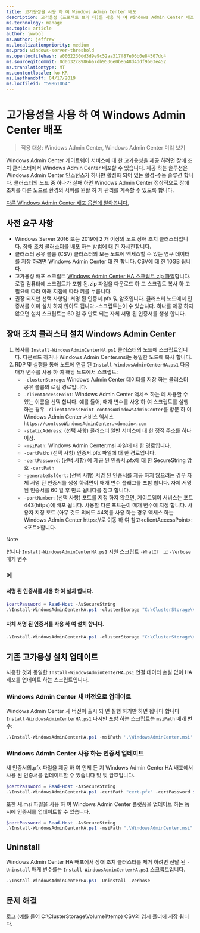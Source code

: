 ```yaml
---
title: 고가용성을 사용 하 여 Windows Admin Center 배포
description: 고가용성 (프로젝트 브라 티)를 사용 하 여 Windows Admin Center 배포
ms.technology: manage
ms.topic: article
author: jwwool
ms.author: jeffrew
ms.localizationpriority: medium
ms.prod: windows-server-threshold
ms.openlocfilehash: a0062230dd3d9e9c52aa317f87e06b0e84507dc4
ms.sourcegitcommit: 0d0b32c8986ba7db9536e0b8648d4ddf9b03e452
ms.translationtype: MT
ms.contentlocale: ko-KR
ms.lasthandoff: 04/17/2019
ms.locfileid: "59861064"
---
```

# <a name="deploy-windows-admin-center-with-high-availability"></a>고가용성을 사용 하 여 Windows Admin Center 배포

>적용 대상: Windows Admin Center, Windows Admin Center 미리 보기

Windows Admin Center 게이트웨이 서비스에 대 한 고가용성을 제공 하려면 장애 조치 클러스터에서 Windows Admin Center 배포할 수 있습니다. 제공 하는 솔루션은 Windows Admin Center 인스턴스가 하나만 활성화 되어 있는 활성-수동 솔루션 합니다. 클러스터의 노드 중 하나가 실패 하면 Windows Admin Center 정상적으로 장애 조치를 다른 노드로 환경의 서버를 원활 하 게 관리를 계속할 수 있도록 합니다. 

[다른 Windows Admin Center 배포 옵션에 알아봅니다.](../plan/installation-options.md)

## <a name="prerequisites"></a>사전 요구 사항

- Windows Server 2016 또는 2019에 2 개 이상의 노드 장애 조치 클러스터입니다. [장애 조치 클러스터를 배포 하는 방법에 대 한 자세한](../../../failover-clustering/failover-clustering-overview.md)합니다.
- 클러스터 공유 볼륨 (CSV) 클러스터의 모든 노드에 액세스할 수 있는 영구 데이터를 저장 하려면 Windows Admin Center 대 한 합니다. CSV에 대 한 10GB 됩니다.
- 고가용성 배포 스크립트 [Windows Admin Center HA 스크립트 zip 파일](https://aka.ms/WACHAScript)합니다. 로컬 컴퓨터에 스크립트가 포함 된.zip 파일을 다운로드 하 고 스크립트 복사 하 고 필요에 따라 아래 지침에 따라 키를 누릅니다.
- 권장 되지만 선택 사항임: 서명 된 인증서.pfx 및 암호입니다. 클러스터 노드에서 인증서를 이미 설치 하지 않아도 됩니다.-스크립트는이 수 있습니다. 하나를 제공 하지 않으면 설치 스크립트는 60 일 후 만료 되는 자체 서명 된 인증서를 생성 합니다.

## <a name="install-windows-admin-center-on-a-failover-cluster"></a>장애 조치 클러스터 설치 Windows Admin Center

1. 복사를 ```Install-WindowsAdminCenterHA.ps1``` 클러스터의 노드에 스크립트입니다. 다운로드 하거나 Windows Admin Center.msi는 동일한 노드에 복사 합니다.
2. RDP 및 실행을 통해 노드에 연결 된 ```Install-WindowsAdminCenterHA.ps1``` 다음 매개 변수를 사용 하 여 해당 노드에서 스크립트:
    - `-clusterStorage`: Windows Admin Center 데이터를 저장 하는 클러스터 공유 볼륨의 로컬 경로입니다.
    - `-clientAccessPoint`: Windows Admin Center 액세스 하는 데 사용할 수 있는 이름을 선택 합니다. 예를 들어, 매개 변수를 사용 하 여 스크립트를 실행 하는 경우 `-clientAccessPoint contosoWindowsAdminCenter`를 방문 하 여 Windows Admin Center 서비스 액세스 `https://contosoWindowsAdminCenter.<domain>.com`
    - `-staticAddress`: (선택 사항) 클러스터 일반 서비스에 대 한 정적 주소를 하나 이상. 
    - `-msiPath`: Windows Admin Center.msi 파일에 대 한 경로입니다.
    - `-certPath`: (선택 사항) 인증서.pfx 파일에 대 한 경로입니다.
    - `-certPassword`: (선택 사항) 에 제공 된 인증서.pfx에 대 한 SecureString 암호 `-certPath`
    - `-generateSslCert`: (선택 사항) 서명 된 인증서를 제공 하지 않으려는 경우 자체 서명 된 인증서를 생성 하려면이 매개 변수 플래그를 포함 합니다. 자체 서명 된 인증서를 60 일 후 만료 됩니다를 참고 합니다.
    - `-portNumber`: (선택 사항) 포트를 지정 하지 않으면, 게이트웨이 서비스는 포트 443(https)에 배포 됩니다. 사용할 다른 포트는이 매개 변수에 지정 합니다. 사용자 지정 포트 (아무 것도 외에도 443)를 사용 하는 경우 액세스 하는 Windows Admin Center https://로 이동 하 여 참고\<clientAccessPoint\>:\<포트\>합니다.

> [!NOTE]
> 합니다 ```Install-WindowsAdminCenterHA.ps1``` 지원 스크립트 ```-WhatIf ``` 고 ```-Verbose``` 매개 변수

### <a name="examples"></a>예

#### <a name="install-with-a-signed-certificate"></a>서명 된 인증서를 사용 하 여 설치 합니다.

```powershell
$certPassword = Read-Host -AsSecureString
.\Install-WindowsAdminCenterHA.ps1 -clusterStorage "C:\ClusterStorage\Volume1" -clientAccessPoint "contoso-ha-gateway" -msiPath ".\WindowsAdminCenter.msi" -certPath "cert.pfx" -certPassword $certPassword -Verbose
```

#### <a name="install-with-a-self-signed-certificate"></a>자체 서명 된 인증서를 사용 하 여 설치 합니다.

```powershell
.\Install-WindowsAdminCenterHA.ps1 -clusterStorage "C:\ClusterStorage\Volume1" -clientAccessPoint "contoso-ha-gateway" -msiPath ".\WindowsAdminCenter.msi" -generateSslCert -Verbose
```

## <a name="update-an-existing-high-availability-installation"></a>기존 고가용성 설치 업데이트

사용한 것과 동일한 ```Install-WindowsAdminCenterHA.ps1``` 연결 데이터 손실 없이 HA 배포를 업데이트 하는 스크립트입니다.

### <a name="update-to-a-new-version-of-windows-admin-center"></a>Windows Admin Center 새 버전으로 업데이트

Windows Admin Center 새 버전이 출시 되 면 실행 하기만 하면 됩니다 합니다 ```Install-WindowsAdminCenterHA.ps1``` 다시만 포함 하는 스크립트는 ```msiPath``` 매개 변수:

```powershell
.\Install-WindowsAdminCenterHA.ps1 -msiPath '.\WindowsAdminCenter.msi' -Verbose
```

### <a name="update-the-certificate-used-by-windows-admin-center"></a>Windows Admin Center 사용 하는 인증서 업데이트

새 인증서의.pfx 파일을 제공 하 여 언제 든 지 Windows Admin Center HA 배포에서 사용 된 인증서를 업데이트할 수 있습니다 및 및 암호입니다.

```powershell
$certPassword = Read-Host -AsSecureString
.\Install-WindowsAdminCenterHA.ps1 -certPath "cert.pfx" -certPassword $certPassword -Verbose
```

또한 새.msi 파일을 사용 하 여 Windows Admin Center 플랫폼을 업데이트 하는 동시에 인증서를 업데이트할 수 있습니다.

```powershell
$certPassword = Read-Host -AsSecureString
.\Install-WindowsAdminCenterHA.ps1 -msiPath ".\WindowsAdminCenter.msi" -certPath "cert.pfx" -certPassword $certPassword -Verbose
``` 

## <a name="uninstall"></a>Uninstall

Windows Admin Center HA 배포에서 장애 조치 클러스터를 제거 하려면 전달 된 ```-Uninstall``` 매개 변수를는 ```Install-WindowsAdminCenterHA.ps1``` 스크립트입니다.

```powershell
.\Install-WindowsAdminCenterHA.ps1 -Uninstall -Verbose
```

## <a name="troubleshooting"></a>문제 해결

로그 (예를 들어 C:\ClusterStorage\Volume1\temp) CSV의 임시 폴더에 저장 됩니다.